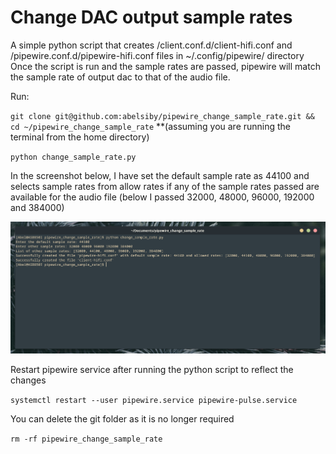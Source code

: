 
# Change DAC output sample rates

A simple python script that creates /client.conf.d/client-hifi.conf and /pipewire.conf.d/pipewire-hifi.conf files in ~/.config/pipewire/ directory
Once the script is run and the sample rates are passed, pipewire will match the sample rate of output dac to that of the audio file.

Run:

`git clone git@github.com:abelsiby/pipewire_change_sample_rate.git && cd ~/pipewire_change_sample_rate` 
**(assuming you are running the terminal from the home directory)

`python change_sample_rate.py`

In the screenshot below, I have set the default sample rate as 44100 and selects sample rates from allow rates if any of the sample rates passed are available for the audio file (below I passed 32000, 48000, 96000, 192000 and 384000)

![alt text](<Screenshot From 2025-04-12 21-06-07.png>)


Restart pipewire service after running the python script to reflect the changes

`systemctl restart --user pipewire.service pipewire-pulse.service`

You can delete the git folder as it is no longer required

`rm -rf pipewire_change_sample_rate`
